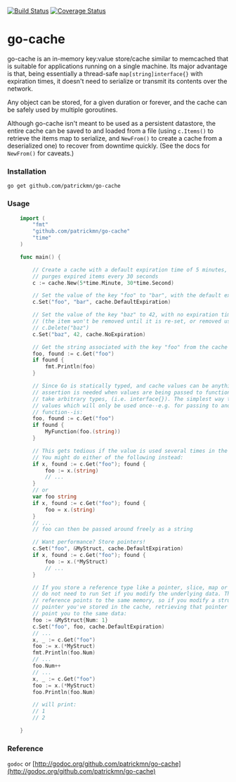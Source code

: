 [![Build Status](https://travis-ci.org/axiomzen/go-cache.svg?branch=master)](https://travis-ci.org/axiomzen/go-cache)
[![Coverage Status](https://coveralls.io/repos/github/axiomzen/go-cache/badge.svg?branch=master)](https://coveralls.io/github/axiomzen/go-cache?branch=master)

# go-cache

go-cache is an in-memory key:value store/cache similar to memcached that is
suitable for applications running on a single machine. Its major advantage is
that, being essentially a thread-safe `map[string]interface{}` with expiration
times, it doesn't need to serialize or transmit its contents over the network.

Any object can be stored, for a given duration or forever, and the cache can be
safely used by multiple goroutines.

Although go-cache isn't meant to be used as a persistent datastore, the entire
cache can be saved to and loaded from a file (using `c.Items()` to retrieve the
items map to serialize, and `NewFrom()` to create a cache from a deserialized
one) to recover from downtime quickly. (See the docs for `NewFrom()` for caveats.)

### Installation

`go get github.com/patrickmn/go-cache`

### Usage

```go
	import (
		"fmt"
		"github.com/patrickmn/go-cache"
		"time"
	)

	func main() {

		// Create a cache with a default expiration time of 5 minutes, and which
		// purges expired items every 30 seconds
		c := cache.New(5*time.Minute, 30*time.Second)

		// Set the value of the key "foo" to "bar", with the default expiration time
		c.Set("foo", "bar", cache.DefaultExpiration)

		// Set the value of the key "baz" to 42, with no expiration time
		// (the item won't be removed until it is re-set, or removed using
		// c.Delete("baz")
		c.Set("baz", 42, cache.NoExpiration)

		// Get the string associated with the key "foo" from the cache
		foo, found := c.Get("foo")
		if found {
			fmt.Println(foo)
		}

		// Since Go is statically typed, and cache values can be anything, type
		// assertion is needed when values are being passed to functions that don't
		// take arbitrary types, (i.e. interface{}). The simplest way to do this for
		// values which will only be used once--e.g. for passing to another
		// function--is:
		foo, found := c.Get("foo")
		if found {
			MyFunction(foo.(string))
		}

		// This gets tedious if the value is used several times in the same function.
		// You might do either of the following instead:
		if x, found := c.Get("foo"); found {
			foo := x.(string)
			// ...
		}
		// or
		var foo string
		if x, found := c.Get("foo"); found {
			foo = x.(string)
		}
		// ...
		// foo can then be passed around freely as a string

		// Want performance? Store pointers!
		c.Set("foo", &MyStruct, cache.DefaultExpiration)
		if x, found := c.Get("foo"); found {
			foo := x.(*MyStruct)
			// ...
		}

		// If you store a reference type like a pointer, slice, map or channel, you
		// do not need to run Set if you modify the underlying data. The cached
		// reference points to the same memory, so if you modify a struct whose
		// pointer you've stored in the cache, retrieving that pointer with Get will
		// point you to the same data:
		foo := &MyStruct{Num: 1}
		c.Set("foo", foo, cache.DefaultExpiration)
		// ...
		x, _ := c.Get("foo")
		foo := x.(*MyStruct)
		fmt.Println(foo.Num)
		// ...
		foo.Num++
		// ...
		x, _ := c.Get("foo")
		foo := x.(*MyStruct)
		foo.Println(foo.Num)

		// will print:
		// 1
		// 2

	}
```

### Reference

`godoc` or [http://godoc.org/github.com/patrickmn/go-cache](http://godoc.org/github.com/patrickmn/go-cache)
